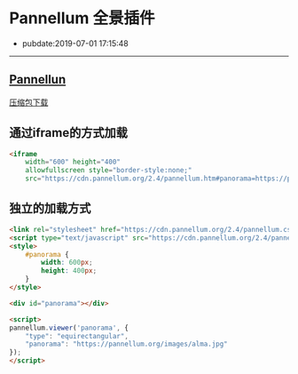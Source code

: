 # Pannellum 全景插件

- pubdate:2019-07-01 17:15:48

--------

## [Pannellun](https://pannellum.org/documentation/examples/simple-example/)
[压缩包下载](./pannellum-2.4.0.zip)

## 通过iframe的方式加载
````html
<iframe
    width="600" height="400"
    allowfullscreen style="border-style:none;"
    src="https://cdn.pannellum.org/2.4/pannellum.htm#panorama=https://pannellum.org/images/alma.jpg"></iframe>
````

## 独立的加载方式

````html
<link rel="stylesheet" href="https://cdn.pannellum.org/2.4/pannellum.css"/>
<script type="text/javascript" src="https://cdn.pannellum.org/2.4/pannellum.js"></script>
<style>
    #panorama {
        width: 600px;
        height: 400px;
    }
</style>

<div id="panorama"></div>

<script>
pannellum.viewer('panorama', {
    "type": "equirectangular",
    "panorama": "https://pannellum.org/images/alma.jpg"
});
</script>
````